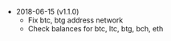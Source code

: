 * 2018-06-15 (v1.1.0)
  - Fix btc, btg address network
  - Check balances for btc, ltc, btg, bch, eth
